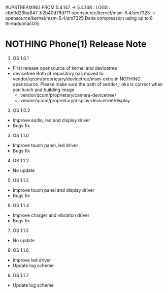 #UPSTREAMING FROM 5.4.147 -> 5.4.148 :
LOGS : 
cbb0d26ba847..b2b40d78d711  opensource/kernel/msm-5.4/sm7325 -> opensource/kernel/msm-5.4/sm7325
Delta compression using up to 8 threads(macOS)






# NOTHING Phone(1) Release Note
1. OS 1.0.1
  - First release opensource of kernel and devicetree
  - devicetree
     Both of repository has moved to vendor/qcom/proprietary/devicetree/msm-extra in NOTHING opensource.
     Please make sure the path of vendor_links is correct when you lunch and building image
      - vendor/qcom/proprietary/camera-devicetree/
      - vendor/qcom/proprietary/display-devicetree/display


2. OS 1.0.2
  - Improve audio, led and display driver
  - Bugs fix


3. OS 1.1.0
  - Improve touch panel, led driver
  - Bugs fix


4. OS 1.1.2
  - No update


5. OS 1.1.3
  - Improve touch panel and display driver
  - Bugs fix


6. OS 1.1.4
  - Improve charger and vibration driver
  - Bugs fix


7. OS 1.1.5
  - No update


8. OS 1.1.6
  - Improve led driver
  - Update log scheme


9. OS 1.1.7
  - Update log scheme


